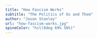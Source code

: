 ```yaml
---
title: "How Fascism Works"
subtitle: "The Politics of Us and Them"
author: "Jason Stanley"
url: "how-fascism-works.jpg"
spineColor: "hsl(8deg 69% 50%)"
---
```

